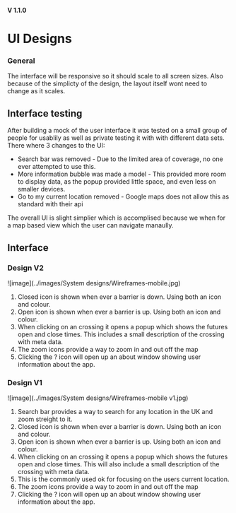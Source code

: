 **V 1.1.0**
# UI Designs
### General
The interface will be responsive so it should scale to all screen sizes. Also because of the simplicty of the design, the layout itself wont need to change as it scales.

## Interface testing
After building a mock of the user interface it was tested on a small group of people for usablily as well as private testing it with with different data sets. There where 3 changes to the UI:

- Search bar was removed - Due to the limited area of coverage, no one ever attempted to use this.
- More information bubble was made a model - This provided more room to display data, as the popup provided little space, and even less on smaller devices.
- Go to my current location removed - Google maps does not allow this as standard with their api

The overall UI is slight simplier which is accomplised because we when for a map based view which the user can navigate manaully.


## Interface

### Design V2
![image](../images/System designs/Wireframes-mobile.jpg)

1. Closed icon is shown when ever a barrier is down. Using both an icon and colour.
2. Open icon is shown when ever a barrier is up. Using both an icon and colour.
3. When clicking on an crossing it opens a popup which shows the futures open and close times. This includes a small description of the crossing with meta data.
4. The zoom icons provide a way to zoom in and out off the map
5. Clicking the ? icon will open up an about window showing user information about the app.

### Design V1
![image](../images/System designs/Wireframes-mobile v1.jpg)


1. Search bar provides a way to search for any location in the UK and zoom streight to it.
2. Closed icon is shown when ever a barrier is down. Using both an icon and colour.
3. Open icon is shown when ever a barrier is up. Using both an icon and colour.
4. When clicking on an crossing it opens a popup which shows the futures open and close times. This will also include a small description of the crossing with meta data.
5. This is the commonly used ok for focusing on the users current location.
6. The zoom icons provide a way to zoom in and out off the map
7. Clicking the ? icon will open up an about window showing user information about the app.